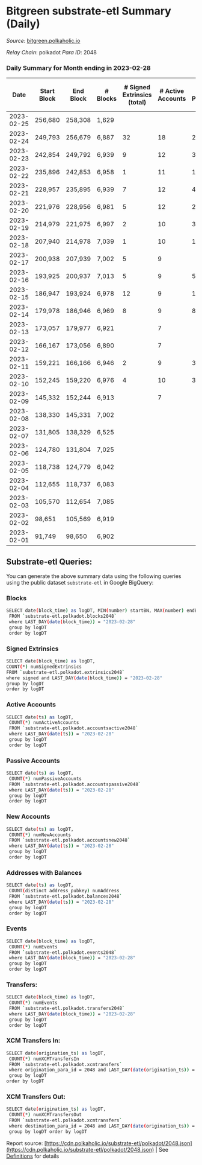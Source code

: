 # Bitgreen substrate-etl Summary (Daily)

_Source_: [bitgreen.polkaholic.io](https://bitgreen.polkaholic.io)

*Relay Chain*: polkadot
*Para ID*: 2048



### Daily Summary for Month ending in 2023-02-28


| Date | Start Block | End Block | # Blocks | # Signed Extrinsics (total) | # Active Accounts | # Passive | # New | # Addresses with Balances | # Events | # Transfers | # XCM Transfers In | # XCM Transfers Out | Issues | 
| ---- | ----------- | --------- | -------- | --------------------------- | ----------------- | --------- | ----- | ------------------------- | -------- | ----------- | ------------------ | ------------------- | ------ |
| 2023-02-25 | 256,680 | 258,308 | 1,629 |  |  |  |  |  | 11,389 |   |   |   |  |
| 2023-02-24 | 249,793 | 256,679 | 6,887 | 32 | 18 | 248 | 244 | 778 | 49,122 | 250  |   |   |  |
| 2023-02-23 | 242,854 | 249,792 | 6,939 | 9 | 12 | 301 | 300 | 534 | 48,154 | 301  |   |   |  |
| 2023-02-22 | 235,896 | 242,853 | 6,958 | 1 | 11 | 1 |  | 234 | 45,769 | 1  |   |   |  |
| 2023-02-21 | 228,957 | 235,895 | 6,939 | 7 | 12 | 4 | 2 | 234 | 44,503 | 4  |   |   |  |
| 2023-02-20 | 221,976 | 228,956 | 6,981 | 5 | 12 | 2 | 3 | 232 | 44,378 | 3  |   |   |  |
| 2023-02-19 | 214,979 | 221,975 | 6,997 | 2 | 10 | 3 | 3 | 229 | 45,050 | 3  |   |   |  |
| 2023-02-18 | 207,940 | 214,978 | 7,039 | 1 | 10 | 1 | 1 | 226 | 45,660 | 1  |   |   |  |
| 2023-02-17 | 200,938 | 207,939 | 7,002 | 5 | 9 |  | 1 | 225 | 47,342 | 1  |   |   |  |
| 2023-02-16 | 193,925 | 200,937 | 7,013 | 5 | 9 | 5 | 5 | 224 | 47,444 | 5  |   |   |  |
| 2023-02-15 | 186,947 | 193,924 | 6,978 | 12 | 9 | 11 | 11 | 219 | 49,507 | 11  |   |   |  |
| 2023-02-14 | 179,978 | 186,946 | 6,969 | 8 | 9 | 8 | 8 | 208 | 49,921 | 8  |   |   |  |
| 2023-02-13 | 173,057 | 179,977 | 6,921 |  | 7 |  |  | 200 | 49,437 |   |   |   |  |
| 2023-02-12 | 166,167 | 173,056 | 6,890 |  | 7 |  |  | 200 | 49,154 |   |   |   |  |
| 2023-02-11 | 159,221 | 166,166 | 6,946 | 2 | 9 | 3 | 3 | 200 | 49,628 | 3  |   |   |  |
| 2023-02-10 | 152,245 | 159,220 | 6,976 | 4 | 10 | 3 | 5 | 197 | 50,110 | 6  |   |   |  |
| 2023-02-09 | 145,332 | 152,244 | 6,913 |  | 7 |  |  | 192 | 49,300 |   |   |   |  |
| 2023-02-08 | 138,330 | 145,331 | 7,002 |  |  |  | 4 | 192 |  |   |   |   |  |
| 2023-02-07 | 131,805 | 138,329 | 6,525 |  |  |  |  | 188 |  |   |   |   |  |
| 2023-02-06 | 124,780 | 131,804 | 7,025 |  |  |  | 1 | 188 |  |   |   |   |  |
| 2023-02-05 | 118,738 | 124,779 | 6,042 |  |  |  | 1 | 187 |  |   |   |   |  |
| 2023-02-04 | 112,655 | 118,737 | 6,083 |  |  |  |  | 186 |  |   |   |   |  |
| 2023-02-03 | 105,570 | 112,654 | 7,085 |  |  |  | 6 | 186 |  |   |   |   |  |
| 2023-02-02 | 98,651 | 105,569 | 6,919 |  |  |  | 1 | 180 |  |   |   |   |  |
| 2023-02-01 | 91,749 | 98,650 | 6,902 |  |  |  |  | 179 |  |   |   |   |  |

## Substrate-etl Queries:
You can generate the above summary data using the following queries using the public dataset `substrate-etl` in Google BigQuery:

### Blocks
```bash
SELECT date(block_time) as logDT, MIN(number) startBN, MAX(number) endBN, COUNT(*) numBlocks 
 FROM `substrate-etl.polkadot.blocks2048`  
 where LAST_DAY(date(block_time)) = "2023-02-28" 
 group by logDT 
 order by logDT
```

### Signed Extrinsics
```bash
SELECT date(block_time) as logDT, 
COUNT(*) numSignedExtrinsics 
FROM `substrate-etl.polkadot.extrinsics2048`  
where signed and LAST_DAY(date(block_time)) = "2023-02-28" 
group by logDT 
order by logDT
```

### Active Accounts
```bash
SELECT date(ts) as logDT, 
 COUNT(*) numActiveAccounts 
 FROM `substrate-etl.polkadot.accountsactive2048` 
 where LAST_DAY(date(ts)) = "2023-02-28" 
 group by logDT 
 order by logDT
```

### Passive Accounts
```bash
SELECT date(ts) as logDT, 
 COUNT(*) numPassiveAccounts 
 FROM `substrate-etl.polkadot.accountspassive2048` 
 where LAST_DAY(date(ts)) = "2023-02-28" 
 group by logDT 
 order by logDT
```

### New Accounts
```bash
SELECT date(ts) as logDT, 
 COUNT(*) numNewAccounts 
 FROM `substrate-etl.polkadot.accountsnew2048` 
 where LAST_DAY(date(ts)) = "2023-02-28" 
 group by logDT
 order by logDT
```

### Addresses with Balances
```bash
SELECT date(ts) as logDT,
 COUNT(distinct address_pubkey) numAddress 
 FROM `substrate-etl.polkadot.balances2048` 
 where LAST_DAY(date(ts)) = "2023-02-28" 
 group by logDT 
 order by logDT
```

### Events
```bash
SELECT date(block_time) as logDT, 
 COUNT(*) numEvents 
 FROM `substrate-etl.polkadot.events2048` 
 where LAST_DAY(date(block_time)) = "2023-02-28" 
 group by logDT 
 order by logDT
```

### Transfers:
```bash
SELECT date(block_time) as logDT, 
 COUNT(*) numEvents 
 FROM `substrate-etl.polkadot.transfers2048` 
 where LAST_DAY(date(block_time)) = "2023-02-28" 
 group by logDT 
 order by logDT
```

### XCM Transfers In:
```bash
SELECT date(origination_ts) as logDT, 
 COUNT(*) numXCMTransfersIn 
 FROM `substrate-etl.polkadot.xcmtransfers` 
 where origination_para_id = 2048 and LAST_DAY(date(origination_ts)) = "2023-02-28" 
 group by logDT 
order by logDT
```

### XCM Transfers Out:
```bash
SELECT date(origination_ts) as logDT, 
 COUNT(*) numXCMTransfersOut 
 FROM `substrate-etl.polkadot.xcmtransfers` 
 where destination_para_id = 2048 and LAST_DAY(date(origination_ts)) = "2023-02-28" 
 group by logDT order by logDT
```


Report source: [https://cdn.polkaholic.io/substrate-etl/polkadot/2048.json](https://cdn.polkaholic.io/substrate-etl/polkadot/2048.json) | See [Definitions](/DEFINITIONS.md) for details
